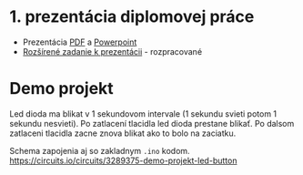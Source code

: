 # 1. prezentácia diplomovej práce

* Prezentácia [PDF](prezentacia.pdf) a [Powerpoint](prezentacia.pptx)
* [Rozšírené zadanie k prezentácii](prezentacia.docx) - rozpracované

# Demo projekt

Led dioda ma blikat v 1 sekundovom intervale (1 sekundu svieti potom 1 sekundu nesvieti). 
Po zatlacení tlacidla led dioda prestane blikať. 
Po dalsom zatlaceni tlacidla zacne znova blikat ako to bolo na zaciatku.

Schema zapojenia aj so zakladnym `.ino` kodom.
https://circuits.io/circuits/3289375-demo-projekt-led-button
